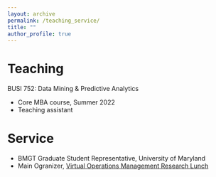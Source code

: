 ```yaml
---
layout: archive
permalink: /teaching_service/
title: ""
author_profile: true
---
```


Teaching
======

BUSI 752: Data Mining & Predictive Analytics

* Core MBA course, Summer 2022
* Teaching assistant

Service
======

* BMGT Graduate Student Representative, University of Maryland
* Main Ogranizer, [Virtual Operations Management Research Lunch](https://sites.google.com/umd.edu/vomrl/home)

